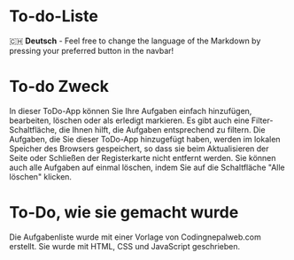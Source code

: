 # To-do-Liste

🇨🇭 **Deutsch** - Feel free to change the language of the Markdown by pressing your preferred button in the navbar!

# To-do Zweck

In dieser ToDo-App können Sie Ihre Aufgaben einfach hinzufügen, bearbeiten, löschen oder als erledigt markieren. Es gibt auch eine Filter-Schaltfläche, die Ihnen hilft, die Aufgaben entsprechend zu filtern. Die Aufgaben, die Sie dieser ToDo-App hinzugefügt haben, werden im lokalen Speicher des Browsers gespeichert, so dass sie beim Aktualisieren der Seite oder Schließen der Registerkarte nicht entfernt werden. Sie können auch alle Aufgaben auf einmal löschen, indem Sie auf die Schaltfläche "Alle löschen" klicken.

# To-Do, wie sie gemacht wurde

Die Aufgabenliste wurde mit einer Vorlage von Codingnepalweb.com erstellt. Sie wurde mit HTML, CSS und JavaScript geschrieben.
